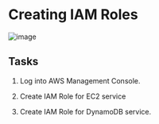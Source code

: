 # Creating IAM Roles

![image](https://user-images.githubusercontent.com/20463821/120115104-1f494b00-c17a-11eb-94aa-b04b4c095fd9.png)

## Tasks
1. Log into AWS Management Console.

2. Create IAM Role for EC2 service

3. Create IAM Role for DynamoDB service.

